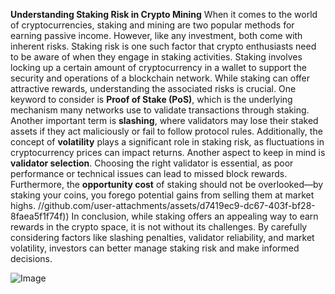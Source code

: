**Understanding Staking Risk in Crypto Mining**
When it comes to the world of cryptocurrencies, staking and mining are two popular methods for earning passive income. However, like any investment, both come with inherent risks. Staking risk is one such factor that crypto enthusiasts need to be aware of when they engage in staking activities. Staking involves locking up a certain amount of cryptocurrency in a wallet to support the security and operations of a blockchain network. While staking can offer attractive rewards, understanding the associated risks is crucial.
One keyword to consider is **Proof of Stake (PoS)**, which is the underlying mechanism many networks use to validate transactions through staking. Another important term is **slashing**, where validators may lose their staked assets if they act maliciously or fail to follow protocol rules. Additionally, the concept of **volatility** plays a significant role in staking risk, as fluctuations in cryptocurrency prices can impact returns.
Another aspect to keep in mind is **validator selection**. Choosing the right validator is essential, as poor performance or technical issues can lead to missed block rewards. Furthermore, the **opportunity cost** of staking should not be overlooked—by staking your coins, you forego potential gains from selling them at market highs.
 //github.com/user-attachments/assets/d7419ec9-dc67-403f-bf28-8faea5f1f74f))
In conclusion, while staking offers an appealing way to earn rewards in the crypto space, it is not without its challenges. By carefully considering factors like slashing penalties, validator reliability, and market volatility, investors can better manage staking risk and make informed decisions.

![Image](https://github.com/user-attachments/assets/d7419ec9-dc67-403f-bf28-8faea5f1f74f)
